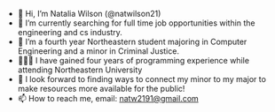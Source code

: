 - 👋 Hi, I’m Natalia Wilson (@natwilson21)
- 👀 I’m currently searching for full time job opportunities within the engineering and cs industry.
- 🌱 I’m a fourth year Northeastern student majoring in Computer Engineering and a minor in Criminal Justice.
- 🧑🏼‍💻 I have gained four years of programming experience while attending Northeastern University 
- 💞️ I look forward to finding ways to connect my minor to my major to make resources more available for the public! 
- 📫 How to reach me, email: natw2191@gmail.com

<!---
natwilson21/natwilson21 is a ✨ special ✨ repository because its `README.md` (this file) appears on your GitHub profile.
You can click the Preview link to take a look at your changes.
--->
